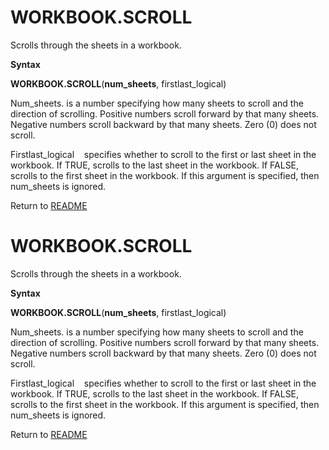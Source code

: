 # WORKBOOK.SCROLL

Scrolls through the sheets in a workbook.

**Syntax**

**WORKBOOK.SCROLL**(**num\_sheets**, firstlast\_logical)

Num\_sheets. is a number specifying how many sheets to scroll and the
direction of scrolling. Positive numbers scroll forward by that many
sheets. Negative numbers scroll backward by that many sheets. Zero (0)
does not scroll.

Firstlast\_logical&nbsp;&nbsp;&nbsp;&nbsp;specifies whether to scroll to
the first or last sheet in the workbook. If TRUE, scrolls to the last
sheet in the workbook. If FALSE, scrolls to the first sheet in the
workbook. If this argument is specified, then num\_sheets is ignored.



Return to [README](README.md#W)

# WORKBOOK.SCROLL

Scrolls through the sheets in a workbook.

**Syntax**

**WORKBOOK.SCROLL**(**num\_sheets**, firstlast\_logical)

Num\_sheets. is a number specifying how many sheets to scroll and the
direction of scrolling. Positive numbers scroll forward by that many
sheets. Negative numbers scroll backward by that many sheets. Zero (0)
does not scroll.

Firstlast\_logical&nbsp;&nbsp;&nbsp;&nbsp;specifies whether to scroll to
the first or last sheet in the workbook. If TRUE, scrolls to the last
sheet in the workbook. If FALSE, scrolls to the first sheet in the
workbook. If this argument is specified, then num\_sheets is ignored.



Return to [README](README.md#W)

